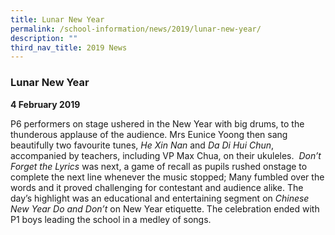 ```yaml
---
title: Lunar New Year
permalink: /school-information/news/2019/lunar-new-year/
description: ""
third_nav_title: 2019 News
---
```



### **Lunar New Year**
**4 February 2019**

P6 performers on stage ushered in the New Year with big drums, to the thunderous applause of the audience. Mrs Eunice Yoong then sang beautifully two favourite tunes, _He Xin Nan_ and _Da Di Hui Chun_, accompanied by teachers, including VP Max Chua, on their ukuleles.  _Don’t Forget the Lyrics_ was next, a game of recall as pupils rushed onstage to complete the next line whenever the music stopped; Many fumbled over the words and it proved challenging for contestant and audience alike. The day’s highlight was an educational and entertaining segment on _Chinese New Year Do and Don’t_ on New Year etiquette. The celebration ended with P1 boys leading the school in a medley of songs.